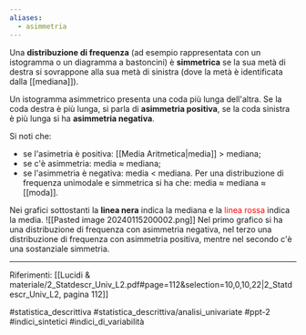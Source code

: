 ```yaml
---
aliases:
  - asimmetria
---
```

Una **distribuzione di frequenza** (ad esempio rappresentata con un istogramma o un diagramma a bastoncini) è **simmetrica** se la sua metà di destra si sovrappone alla sua metà di sinistra (dove la metà è identificata dalla [[mediana]]). 

Un istogramma asimmetrico presenta una coda più lunga dell'altra. Se la coda destra è più lunga, si parla di **asimmetria positiva**, se la coda sinistra è più lunga si ha **asimmetria negativa**.

Si noti che:
* se l'asimetria è positiva: [[Media Aritmetica|media]] > mediana;
* se c'è asimmetria: media $\approx$ mediana;
* se l'asimmetria è negativa: media < mediana.
Per una distribuzione di frequenza unimodale e simmetrica si ha che: media $\approx$ mediana $\approx$ [[moda]].

Nei grafici sottostanti la **linea nera** indica la mediana e la <span style="color:red">linea rossa</span> indica la media.
![[Pasted image 20240115200002.png]]
Nel primo grafico si ha una distribuzione di frequenza con asimmetria negativa, nel terzo una distribuzione di frequenza con asimmetria positiva, mentre nel secondo c'è una sostanziale simmetria.

***
Riferimenti:
[[Lucidi & materiale/2_Statdescr_Univ_L2.pdf#page=112&selection=10,0,10,22|2_Statdescr_Univ_L2, pagina 112]]

#statistica_descrittiva 
#statistica_descrittiva/analisi_univariate
#ppt-2 
#indici_sintetici 
#indici_di_variabilità 